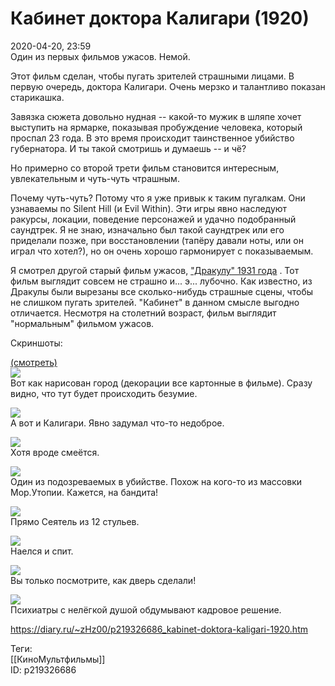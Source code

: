 Кабинет доктора Калигари (1920)
================================

   
 2020-04-20, 23:59   
  Один из первых фильмов ужасов. Немой.   
   
 Этот фильм сделан, чтобы пугать зрителей страшными лицами. В первую очередь, доктора Калигари. Очень мерзко и талантливо показан старикашка.   
   
 Завязка сюжета довольно нудная -- какой-то мужик в шляпе хочет выступить на ярмарке, показывая пробуждение человека, который проспал 23 года. В это время происходит таинственное убийство губернатора. И ты такой смотришь и думаешь -- и чё?   
   
 Но примерно со второй трети фильм становится интересным, увлекательным и чуть-чуть чтрашным.   
   
 Почему чуть-чуть? Потому что я уже привык к таким пугалкам. Они узнаваемы по Silent Hill (и Evil Within). Эти игры явно наследуют ракурсы, локации, поведение персонажей и удачно подобранный саундтрек. Я не знаю, изначально был такой саундтрек или его приделали позже, при восстановлении (тапёру давали ноты, или он играл что хотел?), но он очень хорошо гармонирует с показываемым.   
   
 Я смотрел другой старый фильм ужасов,  ["Дракулу" 1931 года](Дракула%20(1931))  . Тот фильм выглядит совсем не страшно и... э... лубочно. Как известно, из Дракулы были вырезаны все сколько-нибудь страшные сцены, чтобы не слишком пугать зрителей. "Кабинет" в данном смысле выгодно отличается. Несмотря на столетний возраст, фильм выглядит "нормальным" фильмом ужасов.   
   
 Скриншоты:   
   
  [(смотреть)](https://zHz00.diary.ru/p219326686.htm?index=1#linkmore219326686m1)       
  [![](pics/dJs38R6l.jpg)](https://i.imgur.com/dJs38R6.jpg)    
 Вот как нарисован город (декорации все картонные в фильме). Сразу видно, что тут будет происходить безумие.   
   
  [![](pics/OfNMDv1l.jpg)](https://i.imgur.com/OfNMDv1.jpg)    
 А вот и Калигари. Явно задумал что-то недоброе.   
   
  [![](pics/s67unLxl.jpg)](https://i.imgur.com/s67unLx.jpg)    
 Хотя вроде смеётся.   
   
  [![](pics/vXcShhwl.jpg)](https://i.imgur.com/vXcShhw.jpg)    
 Один из подозреваемых в убийстве. Похож на кого-то из массовки Мор.Утопии. Кажется, на бандита!   
   
  [![](pics/JoW0VnAl.jpg)](https://i.imgur.com/JoW0VnA.jpg)    
 Прямо Сеятель из 12 стульев.   
   
  [![](pics/vLGd9g2l.jpg)](https://i.imgur.com/vLGd9g2.jpg)    
 Наелся и спит.   
   
  [![](pics/0c35gQAl.jpg)](https://i.imgur.com/0c35gQA.jpg)    
 Вы только посмотрите, как дверь сделали!   
   
  [![](pics/R0mnzG8l.jpg)](https://i.imgur.com/R0mnzG8.jpg)    
 Психиатры с нелёгкой душой обдумывают кадровое решение.   
      
    
 <https://diary.ru/~zHz00/p219326686_kabinet-doktora-kaligari-1920.htm>   
   
 Теги:   
 [[КиноМультфильмы]]   
 ID: p219326686